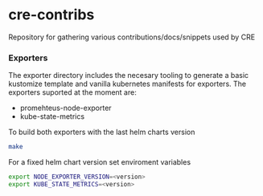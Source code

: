 # cre-contribs
Repository for gathering various contributions/docs/snippets used by CRE

### Exporters

The exporter directory includes the necesary tooling to generate a basic kustomize template and vanilla kubernetes manifests for exporters. The exporters suported at the moment are:

- promehteus-node-exporter
- kube-state-metrics

To build both exporters with the last helm charts version

```bash
make
```

For a fixed helm chart version set enviroment variables

```bash
export NODE_EXPORTER_VERSION=<version>
export KUBE_STATE_METRICS=<version>
```
